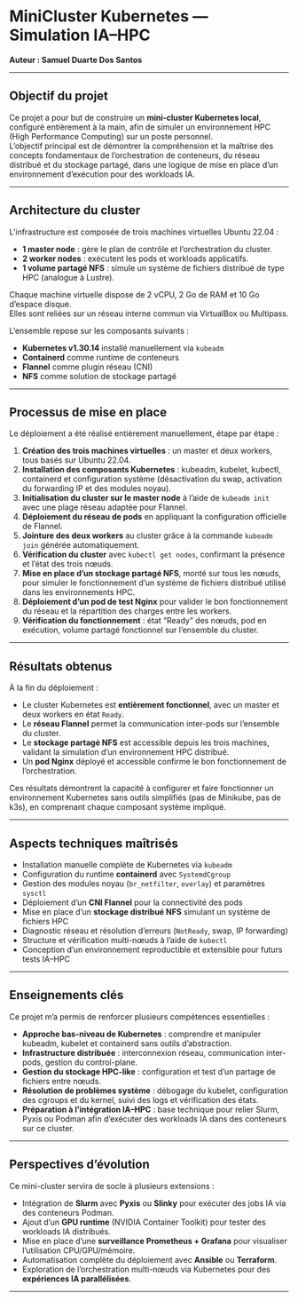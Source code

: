 # MiniCluster Kubernetes — Simulation IA–HPC
**Auteur : Samuel Duarte Dos Santos**

---

## Objectif du projet

Ce projet a pour but de construire un **mini-cluster Kubernetes local**, configuré entièrement à la main, afin de simuler un environnement HPC (High Performance Computing) sur un poste personnel.  
L’objectif principal est de démontrer la compréhension et la maîtrise des concepts fondamentaux de l’orchestration de conteneurs, du réseau distribué et du stockage partagé, dans une logique de mise en place d’un environnement d’exécution pour des workloads IA.

---

## Architecture du cluster

L’infrastructure est composée de trois machines virtuelles Ubuntu 22.04 :

- **1 master node** : gère le plan de contrôle et l’orchestration du cluster.  
- **2 worker nodes** : exécutent les pods et workloads applicatifs.  
- **1 volume partagé NFS** : simule un système de fichiers distribué de type HPC (analogue à Lustre).

Chaque machine virtuelle dispose de 2 vCPU, 2 Go de RAM et 10 Go d’espace disque.  
Elles sont reliées sur un réseau interne commun via VirtualBox ou Multipass.

L’ensemble repose sur les composants suivants :
- **Kubernetes v1.30.14** installé manuellement via `kubeadm`
- **Containerd** comme runtime de conteneurs
- **Flannel** comme plugin réseau (CNI)
- **NFS** comme solution de stockage partagé

---

## Processus de mise en place

Le déploiement a été réalisé entièrement manuellement, étape par étape :

1. **Création des trois machines virtuelles** : un master et deux workers, tous basés sur Ubuntu 22.04.
2. **Installation des composants Kubernetes** : kubeadm, kubelet, kubectl, containerd et configuration système (désactivation du swap, activation du forwarding IP et des modules noyau).
3. **Initialisation du cluster sur le master node** à l’aide de `kubeadm init` avec une plage réseau adaptée pour Flannel.
4. **Déploiement du réseau de pods** en appliquant la configuration officielle de Flannel.
5. **Jointure des deux workers** au cluster grâce à la commande `kubeadm join` générée automatiquement.
6. **Vérification du cluster** avec `kubectl get nodes`, confirmant la présence et l’état des trois nœuds.
7. **Mise en place d’un stockage partagé NFS**, monté sur tous les nœuds, pour simuler le fonctionnement d’un système de fichiers distribué utilisé dans les environnements HPC.
8. **Déploiement d’un pod de test Nginx** pour valider le bon fonctionnement du réseau et la répartition des charges entre les workers.
9. **Vérification du fonctionnement** : état “Ready” des nœuds, pod en exécution, volume partagé fonctionnel sur l’ensemble du cluster.

---

## Résultats obtenus

À la fin du déploiement :

- Le cluster Kubernetes est **entièrement fonctionnel**, avec un master et deux workers en état `Ready`.
- Le **réseau Flannel** permet la communication inter-pods sur l’ensemble du cluster.
- Le **stockage partagé NFS** est accessible depuis les trois machines, validant la simulation d’un environnement HPC distribué.
- Un **pod Nginx** déployé et accessible confirme le bon fonctionnement de l’orchestration.

Ces résultats démontrent la capacité à configurer et faire fonctionner un environnement Kubernetes sans outils simplifiés (pas de Minikube, pas de k3s), en comprenant chaque composant système impliqué.

---

## Aspects techniques maîtrisés

- Installation manuelle complète de Kubernetes via `kubeadm`
- Configuration du runtime **containerd** avec `SystemdCgroup`
- Gestion des modules noyau (`br_netfilter`, `overlay`) et paramètres `sysctl`
- Déploiement d’un **CNI Flannel** pour la connectivité des pods
- Mise en place d’un **stockage distribué NFS** simulant un système de fichiers HPC
- Diagnostic réseau et résolution d’erreurs (`NotReady`, swap, IP forwarding)
- Structure et vérification multi-nœuds à l’aide de `kubectl`
- Conception d’un environnement reproductible et extensible pour futurs tests IA–HPC

---

## Enseignements clés

Ce projet m’a permis de renforcer plusieurs compétences essentielles :

- **Approche bas-niveau de Kubernetes** : comprendre et manipuler kubeadm, kubelet et containerd sans outils d’abstraction.  
- **Infrastructure distribuée** : interconnexion réseau, communication inter-pods, gestion du control-plane.  
- **Gestion du stockage HPC-like** : configuration et test d’un partage de fichiers entre nœuds.  
- **Résolution de problèmes système** : débogage du kubelet, configuration des cgroups et du kernel, suivi des logs et vérification des états.  
- **Préparation à l’intégration IA–HPC** : base technique pour relier Slurm, Pyxis ou Podman afin d’exécuter des workloads IA dans des conteneurs sur ce cluster.

---

## Perspectives d’évolution

Ce mini-cluster servira de socle à plusieurs extensions :

- Intégration de **Slurm** avec **Pyxis** ou **Slinky** pour exécuter des jobs IA via des conteneurs Podman.  
- Ajout d’un **GPU runtime** (NVIDIA Container Toolkit) pour tester des workloads IA distribués.  
- Mise en place d’une **surveillance Prometheus + Grafana** pour visualiser l’utilisation CPU/GPU/mémoire.  
- Automatisation complète du déploiement avec **Ansible** ou **Terraform**.  
- Exploration de l’orchestration multi-nœuds via Kubernetes pour des **expériences IA parallélisées**.

---

